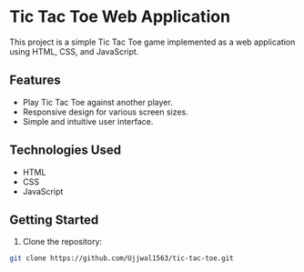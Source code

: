 # Tic Tac Toe Web Application

This project is a simple Tic Tac Toe game implemented as a web application using HTML, CSS, and JavaScript.

## Features

- Play Tic Tac Toe against another player.
- Responsive design for various screen sizes.
- Simple and intuitive user interface.

## Technologies Used

- HTML
- CSS
- JavaScript

## Getting Started

1. Clone the repository:

```bash
git clone https://github.com/Ujjwal1563/tic-tac-toe.git
